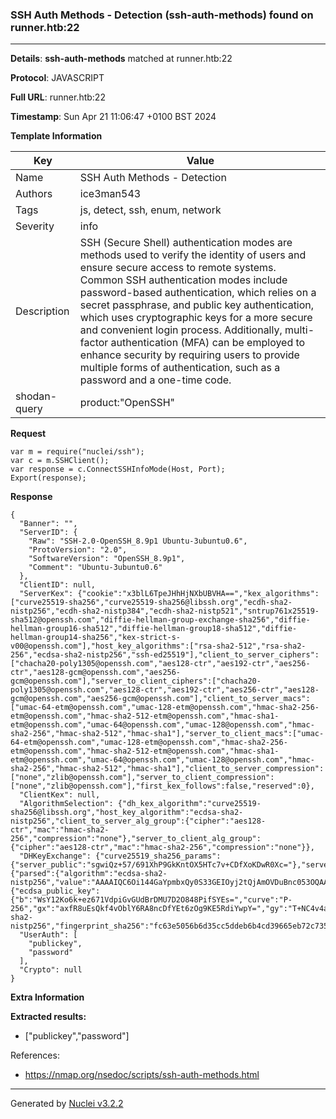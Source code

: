 ### SSH Auth Methods - Detection (ssh-auth-methods) found on runner.htb:22

----
**Details**: **ssh-auth-methods** matched at runner.htb:22

**Protocol**: JAVASCRIPT

**Full URL**: runner.htb:22

**Timestamp**: Sun Apr 21 11:06:47 +0100 BST 2024

**Template Information**

| Key | Value |
| --- | --- |
| Name | SSH Auth Methods - Detection |
| Authors | ice3man543 |
| Tags | js, detect, ssh, enum, network |
| Severity | info |
| Description | SSH (Secure Shell) authentication modes are methods used to verify the identity of users and ensure secure access to remote systems. Common SSH authentication modes include password-based authentication, which relies on a secret passphrase, and public key authentication, which uses cryptographic keys for a more secure and convenient login process. Additionally, multi-factor authentication (MFA) can be employed to enhance security by requiring users to provide multiple forms of authentication, such as a password and a one-time code.<br> |
| shodan-query | product:"OpenSSH" |

**Request**
```http
var m = require("nuclei/ssh");
var c = m.SSHClient();
var response = c.ConnectSSHInfoMode(Host, Port);
Export(response);
```

**Response**
```http
{
  "Banner": "",
  "ServerID": {
    "Raw": "SSH-2.0-OpenSSH_8.9p1 Ubuntu-3ubuntu0.6",
    "ProtoVersion": "2.0",
    "SoftwareVersion": "OpenSSH_8.9p1",
    "Comment": "Ubuntu-3ubuntu0.6"
  },
  "ClientID": null,
  "ServerKex": {"cookie":"x3blL6TpeJHhHjNXbUBVHA==","kex_algorithms":["curve25519-sha256","curve25519-sha256@libssh.org","ecdh-sha2-nistp256","ecdh-sha2-nistp384","ecdh-sha2-nistp521","sntrup761x25519-sha512@openssh.com","diffie-hellman-group-exchange-sha256","diffie-hellman-group16-sha512","diffie-hellman-group18-sha512","diffie-hellman-group14-sha256","kex-strict-s-v00@openssh.com"],"host_key_algorithms":["rsa-sha2-512","rsa-sha2-256","ecdsa-sha2-nistp256","ssh-ed25519"],"client_to_server_ciphers":["chacha20-poly1305@openssh.com","aes128-ctr","aes192-ctr","aes256-ctr","aes128-gcm@openssh.com","aes256-gcm@openssh.com"],"server_to_client_ciphers":["chacha20-poly1305@openssh.com","aes128-ctr","aes192-ctr","aes256-ctr","aes128-gcm@openssh.com","aes256-gcm@openssh.com"],"client_to_server_macs":["umac-64-etm@openssh.com","umac-128-etm@openssh.com","hmac-sha2-256-etm@openssh.com","hmac-sha2-512-etm@openssh.com","hmac-sha1-etm@openssh.com","umac-64@openssh.com","umac-128@openssh.com","hmac-sha2-256","hmac-sha2-512","hmac-sha1"],"server_to_client_macs":["umac-64-etm@openssh.com","umac-128-etm@openssh.com","hmac-sha2-256-etm@openssh.com","hmac-sha2-512-etm@openssh.com","hmac-sha1-etm@openssh.com","umac-64@openssh.com","umac-128@openssh.com","hmac-sha2-256","hmac-sha2-512","hmac-sha1"],"client_to_server_compression":["none","zlib@openssh.com"],"server_to_client_compression":["none","zlib@openssh.com"],"first_kex_follows":false,"reserved":0},
  "ClientKex": null,
  "AlgorithmSelection": {"dh_kex_algorithm":"curve25519-sha256@libssh.org","host_key_algorithm":"ecdsa-sha2-nistp256","client_to_server_alg_group":{"cipher":"aes128-ctr","mac":"hmac-sha2-256","compression":"none"},"server_to_client_alg_group":{"cipher":"aes128-ctr","mac":"hmac-sha2-256","compression":"none"}},
  "DHKeyExchange": {"curve25519_sha256_params":{"server_public":"sgwiQz+57/691XhP9GkKntOX5HTc7v+CDfXoKDwR0Xc="},"server_signature":{"parsed":{"algorithm":"ecdsa-sha2-nistp256","value":"AAAAIQC6Oi144GaYpmbxQy0S33GEIOyj2tQjAmOVDuBnc053OQAAACEAuRh9cArNAybRdf4ccXfPjphrNanGxcmpzfrZ3AoNmbY="},"raw":"AAAAE2VjZHNhLXNoYTItbmlzdHAyNTYAAABKAAAAIQC6Oi144GaYpmbxQy0S33GEIOyj2tQjAmOVDuBnc053OQAAACEAuRh9cArNAybRdf4ccXfPjphrNanGxcmpzfrZ3AoNmbY=","h":"DFsY55KGXUqHAZrOakM5tcS4ekspAGSFbbuDnH/NOcQ="},"server_host_key":{"ecdsa_public_key":{"b":"WsY12Ko6k+ez671VdpiGvGUdBrDMU7D2O848PifSYEs=","curve":"P-256","gx":"axfR8uEsQkf4vOblY6RA8ncDfYEt6zOg9KE5RdiYwpY=","gy":"T+NC4v4af5uO5+tKfA+eFivOM1drMV7Oy7ZAaDe/UfU=","length":256,"n":"/////wAAAAD//////////7zm+q2nF56E87nKwvxjJVE=","p":"/////wAAAAEAAAAAAAAAAAAAAAD///////////////8=","x":"n6butiXW9G2ebvz2kfchGHEjgI0IA1WP43mSi9ug3Nw=","y":"w9vHsBwvPX3KYA3cxGbKiA0VqbKRpOHnpsMuHEXEVJc="},"raw":"AAAAE2VjZHNhLXNoYTItbmlzdHAyNTYAAAAIbmlzdHAyNTYAAABBBJ+m7rYl1vRtnm789pH3IRhxI4CNCANVj+N5kovboNzcw9vHsBwvPX3KYA3cxGbKiA0VqbKRpOHnpsMuHEXEVJc=","algorithm":"ecdsa-sha2-nistp256","fingerprint_sha256":"fc63e5056b6d35cc5ddeb6b4cd39665eb72c73524cea3c0a607e41a39a84e433"}},
  "UserAuth": [
    "publickey",
    "password"
  ],
  "Crypto": null
}
```

**Extra Information**

**Extracted results:**

- ["publickey","password"]


References: 
- https://nmap.org/nsedoc/scripts/ssh-auth-methods.html

----

Generated by [Nuclei v3.2.2](https://github.com/projectdiscovery/nuclei)